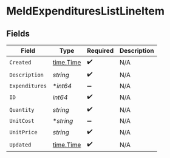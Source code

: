 # MeldExpendituresListLineItem


## Fields

| Field                                     | Type                                      | Required                                  | Description                               |
| ----------------------------------------- | ----------------------------------------- | ----------------------------------------- | ----------------------------------------- |
| `Created`                                 | [time.Time](https://pkg.go.dev/time#Time) | :heavy_check_mark:                        | N/A                                       |
| `Description`                             | *string*                                  | :heavy_check_mark:                        | N/A                                       |
| `Expenditures`                            | **int64*                                  | :heavy_minus_sign:                        | N/A                                       |
| `ID`                                      | *int64*                                   | :heavy_check_mark:                        | N/A                                       |
| `Quantity`                                | *string*                                  | :heavy_check_mark:                        | N/A                                       |
| `UnitCost`                                | **string*                                 | :heavy_minus_sign:                        | N/A                                       |
| `UnitPrice`                               | *string*                                  | :heavy_check_mark:                        | N/A                                       |
| `Updated`                                 | [time.Time](https://pkg.go.dev/time#Time) | :heavy_check_mark:                        | N/A                                       |